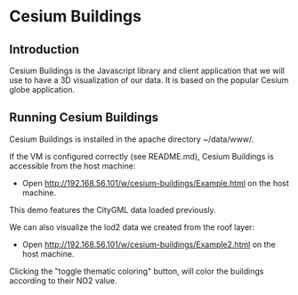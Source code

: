 Cesium Buildings
================

Introduction
------------

Cesium Buildings is the Javascript library and client application that we will use to have a 3D visualization of our data.
It is based on the popular Cesium globe application.

Running Cesium Buildings
-----------------

Cesium Buildings is installed in the apache directory ~/data/www/.

If the VM is configured correctly (see README.md), Cesium Buildings is accessible from the host machine:
* Open http://192.168.56.101/w/cesium-buildings/Example.html on the host machine.

This demo features the CityGML data loaded previously.

We can also visualize the lod2 data we created from the roof layer:
* Open http://192.168.56.101/w/cesium-buildings/Example2.html on the host machine.

Clicking the "toggle thematic coloring" button, will color the buildings according to their NO2 value.